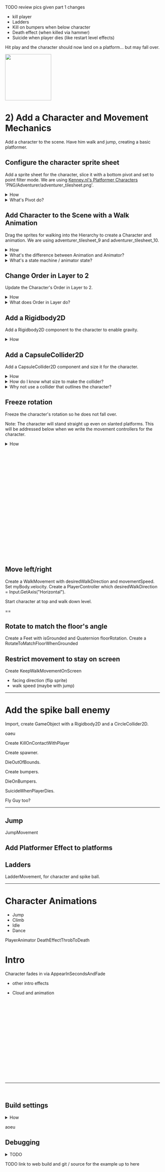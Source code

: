 
TODO review pics given part 1 changes

 - kill player
 - Ladders
 - Kill on bumpers when below character
 - Death effect (when killed via hammer)
 - Suicide when player dies (like restart level effects)


Hit play and the character should now land on a platform... but may fall over.

<img src="http://i.imgur.com/T0fdwa1.gif" width=150px />


# 2) Add a Character and Movement Mechanics

Add a character to the scene.  Have him walk and jump, creating a basic platformer.


## Configure the character sprite sheet

Add a sprite sheet for the character, slice it with a bottom pivot and set to point filter mode.  We are using [Kenney.nl's Platformer Characters](http://kenney.nl/assets/platformer-characters-1) 'PNG/Adventurer/adventurer_tilesheet.png'.


<details><summary>How</summary>

 - Drag/drop the sprite sheet into Assets/Art.
 - Set 'Sprite Mode: Multiple'.
 - Click 'Sprite Editor' 
   - Cell Count, 9 rows 3 columns.
   - Pivot: Bottom
 - Set the 'Filter Mode: Point (no filter)'.

<img src="http://i.imgur.com/BuIsVWD.png" width=50% />

Note we won't be tiling the character sprite, so the default of Mesh Type: Tight is okay.

</details>
<details><summary>What's Pivot do?</summary>

A pivot point is the main anchor point for the sprite.  By default, pivot points are the center of the sprite.  

For the character we are moving the pivot point to the bottom.  This allows us to position and rotate the character starting at the feet / the bottom of the sprite.  

Here's an example showing a character with a default center and one with the recommended bottom pivot.  They both have the same y position.  Notice the the vertical position of each as well as how the rotation centers around the different pivot points:

<img src="http://i.imgur.com/AQY4FOT.gif" width=50% />

The pivot point you select is going to impact how we create animations and implement movement mechanics.  The significance of this topic should become more clear later in the tutorial.

</details>



## Add Character to the Scene with a Walk Animation

Drag the sprites for walking into the Hierarchy to create a Character and animation.  We are using adventurer_tilesheet_9 and adventurer_tilesheet_10.

<details><summary>How</summary>

 - Hold Ctrl and select "adventurer_tilesheet_9" and "adventurer_tilesheet_10" sprites from the sprite sheet "adventurer_tilesheet".
 - Drag them into the Hierarchy.
 - When prompted, save the animation as Assets/Animations/CharacterWalk.anim.
 - Rename the GameObject to "Character" (optional).

<img src="http://i.imgur.com/k7bSlCp.gif" width=50% />
 

This simple process created:
 - The character's GameObject.
 - A SpriteRenderer component on the GameObject defaulting to the first selected sprite.
 - An Animation representing those 2 sprites changing over time.
 - An Animator Controller for the character with a default state for the Walk animation.
 - An Animator component on the GameObject configured for the Animator Controller just created.

Click Play to test - your character should be walking (in place)! 

<img src="http://i.imgur.com/2bkJdtS.gif" width=100px />

<hr></details>
<details><summary>What's the difference between Animation and Animator?</summary>

An animat**ion** is a collection of sprites on a timeline, creating an animated effect similiar to a flip book.  Animations can also include transform changes, fire events for scripts to react to, etc to create any number of effects.

An animat**or** controls which animations should be played at any given time.  An animator uses an animator controller which is a state machine used to select animations.

We will be diving into more detail on both of these later in the tutorial.  

<hr></details>
<details><summary>What's a state machine / animator state?</summary>

A state machine is a common pattern in development where logic is split across several states.  The state machine selects one primary state which owns the experience until the state machine transitions to another state.

Each animator state has an associated animation to play.  When you transition from one state to another, Unity switches from one animation to the next.  Later in the tutorial we will trigger animator state changes via code.

<hr></details>


## Change Order in Layer to 2

Update the Character's Order in Layer to 2.

<details><summary>How</summary>

 - Select the Character's GameObject
 - In the 'Inspector', set the SpriteRenderer's 'Order in Layer' to 2.

<img src="http://i.imgur.com/Zhgy28L.png" width=50% />

</details>
<details><summary>What does Order in Layer do?</summary>

When multiple sprites are overlapping, Order in Layer is used to determine which one is on top of the other.  So if the character sprite has Order in Layer '2' and everything else uses the default Order in Layer '0', the character will always appear in front of other sprites in the world.

Order in Layer may be any int value, positive or negative. Here's an example showing the character with Order in Layer '-1' and with '2'... sitting on a platform which still has the default Order in Layer '0'.

<img src="http://i.imgur.com/QCHPLDf.png" width=50% />

</details>

## Add a Rigidbody2D

Add a Rigidbody2D component to the character to enable gravity.

<details><summary>How</summary>

 - Select the Character's GameObject.
 - In the 'Inspector', click 'Add Component' and select "Rigidbody2D".

Hit play and watch the character fall through the platforms and out of view.

<img src="http://i.imgur.com/ZJPkmt9.gif" width=50px />

</details>


## Add a CapsuleCollider2D 

Add a CapsuleCollider2D component and size it for the character.

<details><summary>How</summary>

 - Select the Character's GameObject.
 - Click 'Add Component' and select "CapsuleCollider2D".
 - Click 'Edit Collider' and adjust to fit the character.
   - Click and then hold Alt while adjusting the sides to pull both sides in evenly.

<img src="http://i.imgur.com/KFwBZeo.gif" width=100px />

Until we add colliders on the platforms (in the next section), playing the game will not look any different.

</details>
<details><summary>How do I know what size to make the collider?</summary>

The collider does not fit the character perfectly, and that's okay.  In order for the game to feel fair for the player we should lean in their favor.  When designing colliders for the character and enemies, we may prefer to make the colliders a little smaller than the sprite so that there are no collisions in game which may leave the player feeling cheated.

Because the character is constantly in motion, and its limbs are in different positions, the collider won't always fit the character. For that reason we use a collider focused around the body which works for all positions of the character.

In addition to killing the character when he comes in contact with an enemy, the collider is used to keep the character on top of platforms.  For this reason it's important that the bottom of the collider aligns with the sprite's feet.

</details>
<details><summary>Why not use a collider that outlines the character?</summary>

Bottom line, it's not worth the trouble.  Unity does not provide good tools for more accurate collisions on animating sprites.  Implementing this requires a lot of considerations and may be difficult to debug.

Most of the time the collisions in the game would not have been any different if more detailed colliders were used.  Typically 2D games use an approach similiar to what this tutorial recommends. It creates a good game feel and the simplifications taken have become industry standard.

</details>






## Freeze rotation

Freeze the character's rotation so he does not fall over.

Note: The character will stand straight up even on slanted platforms.  This will be addressed below when we write the movement controllers for the character.

<details><summary>How</summary>

 - Select the character.
 - In the Rigidbody2D component, expand 'Constraints'.
 - Check 'Freeze Rotation'.

<img src="http://i.imgur.com/uXxDSwD.png" width=128px />

</details>




<br>
<br>
<br>
<br>
<br>
<br>
<br>
<br>
<br>
<br>
<br>
<br>
<br>
<br>
<br>
<br>
<br>
<br>
<br>
<br>
<br>







## Move left/right

Create a WalkMovement with desiredWalkDirection and movementSpeed.  Set myBody.velocity.
Create a PlayerController which desiredWalkDirection = Input.GetAxis("Horizontal").

Start character at top and walk down level.

==

## Rotate to match the floor's angle

Create a Feet with isGrounded and Quaternion floorRotation. 
Create a RotateToMatchFloorWhenGrounded

## Restrict movement to stay on screen

Create KeepWalkMovementOnScreen





- facing direction (flip sprite)
- walk speed (maybe with jump)





-----

# Add the spike ball enemy

Import, create GameObject with a Rigidbody2D and a CircleCollider2D.

oaeu

Create KillOnContactWithPlayer

Create spawner.

DieOutOfBounds.

Create bumpers.

DieOnBumpers.

SuicideWhenPlayerDies.

Fly Guy too?

---------


## Jump

JumpMovement

## Add Platformer Effect to platforms

## Ladders

LadderMovement, for character and spike ball.

-------

# Character Animations
 - Jump
 - Climb
 - Idle
 - Dance

PlayerAnimator
DeathEffectThrobToDeath

# Intro
Character fades in via AppearInSecondsAndFade

+ other intro effects
 - Cloud and animation























<br>
<br>
<br>
<br>
<br>
<br>
<br>
<br>
<br>
<br>
<br>
<br>
<br>
<br>
<br>
<hr>
<br>



## Build settings
<details>
<summary>
How
</summary>
Open player settings via "File"->"Build Settings".  Select the platform you want to build for and then click "Player Settings..."
<img src="http://i.imgur.com/nWDCAwX.png" width=50% />
For PC, we can select specific supported aspect ratios 
<img src="http://i.imgur.com/Xoxw0Xs.png" width=50% />
<hr></details>







aoeu


## Debugging

<details><summary>TODO</summary>

* Check the children gameObjects in the prefab.  They should all be at 0 position (except for the edge segments which have an x value), 0 rotation, and 1 scale.

<hr></details>

TODO link to web build and git / source for the example up to here


